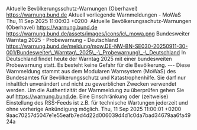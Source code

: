 Aktuelle Bevölkerungsschutz-Warnungen (Oberhavel) https://warnung.bund.de Aktuell vorliegende Warnmeldungen - MoWaS Thu, 11 Sep 2025 11:00:03 +0200 ![]() Aktuelle Bevölkerungsschutz-Warnungen (Oberhavel) https://warnung.bund.de https://warnung.bund.de/assets/images/icons/ic\_mowa.png Bundesweiter Warntag 2025 - Probewarnung - Deutschland https://warnung.bund.de/meldung/mow.DE-NW-BN-SE030-20250911-30-001/Bundesweiter\_Warntag\_2025\_-\_Probewarnung\_-\_Deutschland In Deutschland findet heute der Warntag 2025 mit einer bundesweiten Probewarnung statt. Es besteht keine Gefahr für die Bevölkerung. ---
Diese Warnmeldung stammt aus dem Modularen Warnsystem (MoWaS) des Bundesamtes für Bevölkerungsschutz und Katastrophenhilfe.
Sie darf nur inhaltlich unverändert und nicht zu gewerblichen Zwecken verwendet werden.
Um die Authentizität der Warnmeldung zu überprüfen gehen Sie auf https://warnung.bund.de.
Eine Einschränkung oder (zeitweise) Einstellung des RSS-Feeds ist z.B. für technische Wartungen jederzeit und ohne vorherige Ankündigung möglich. Thu, 11 Sep 2025 11:00:01 +0200 9aac70257d5047e1e55eafb7ed4d22d006039d4d1c0da7bad34679aa6fa4924a
